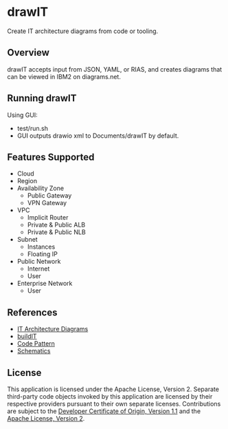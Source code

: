 # drawIT
Create IT architecture diagrams from code or tooling.

## Overview

drawIT accepts input from JSON, YAML, or RIAS, and creates diagrams that can be viewed in IBM2 on diagrams.net.

## Running drawIT

Using GUI:
- test/run.sh
- GUI outputs drawio xml to Documents/drawIT by default.

<!--
2. Using NodeJS: 
- npm start 
- curl -X POST --data-binary @test/drawit.json.zip -H "Content-Type: application/zip" http://localhost:8080/drawit/<identifier\>
- curl returns drawio xml directly (plus errors/warnings).
3. Using Podman (or Docker):
- podman build . -t drawit
- podman run -p 41920:8080 -d drawit
- curl -X POST --data-binary @test/drawit.json.zip -H "Content-Type: application/zip" http://localhost:41920/drawit/<identifier\>
- curl returns drawio xml directly (plus errors/warnings).
-->

<!--
![drawIT Flow](/images/drawitFlow.png "DrawIT Flow")

## RIAS Steps

1. Create API Key if not already created:
- Login to [IBM Cloud Portal](https://cloud.ibm.com/).
- Go to **Manage** and select **Access (IAM)**.
- Go to **API keys** and select **Create an IBM Cloud API key**.
- Copy the API Key.
2. Convert RIAS to drawio file(s):
- Start **Draw IT** application.
- Copy API Key into **API Key** field.
- (Optional) Copy Account ID into **Account ID** field.
- Leave **YAML File** blank.
- Use default directory or click **Select Directory** to change directory.
- Select **Region**.
- Select **Detail Level**.
- Select **Diagram Type**.
- Select **File Organization**.
- Select **Generate**.
3. View in diagrams.net:
- Install and start [diagrams.net application]
(https://github.com/IBM/it-architecture-diagrams/releases).
- Click **Open Existing Diagram** and select a diagrams.net file.
-->

## Features Supported

- Cloud
- Region
- Availability Zone
  - Public Gateway
  - VPN Gateway
- VPC
  - Implicit Router
  - Private & Public ALB
  - Private & Public NLB
- Subnet
  - Instances
  - Floating IP
- Public Network
  - Internet
  - User
- Enterprise Network
  - User 

## References

- [IT Architecture Diagrams](https://github.com/IBM/it-architecture-diagrams)
- [buildIT](https://github.com/IBM/buildit)
- [Code Pattern](https://github.com/IBM/codepattern-multitier-vpc)
- [Schematics](https://cloud.ibm.com/docs/schematics?topic=schematics-getting-started&interface=ui)

## License

This application is licensed under the Apache License, Version 2.  Separate third-party code objects invoked by this application are licensed by their respective providers pursuant to their own separate licenses.  Contributions are subject to the [Developer Certificate of Origin, Version 1.1](https://developercertificate.org/) and the [Apache License, Version 2](https://www.apache.org/licenses/LICENSE-2.0.txt).

